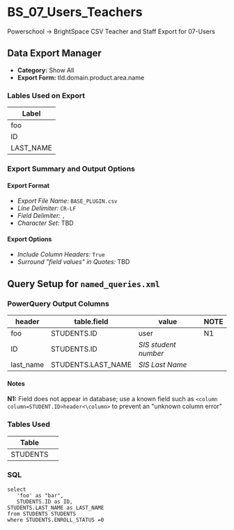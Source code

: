 # BS_07_Users_Teachers

Powerschool &rarr; BrightSpace CSV Teacher and Staff Export for 07-Users

## Data Export Manager

- **Category:** Show All
- **Export Form:**  tld.domain.product.area.name

### Lables Used on Export

| Label |
|-|
|foo|
|ID|
|LAST_NAME|

### Export Summary and Output Options

#### Export Format

- *Export File Name:* `BASE_PLUGIN.csv`
- *Line Delimiter:* `CR-LF`
- *Field Delimiter:* `,`
- *Character Set:* TBD

#### Export Options

- *Include Column Headers:* `True`
- *Surround "field values" in Quotes:* TBD

## Query Setup for `named_queries.xml`

### PowerQuery Output Columns

| header | table.field | value | NOTE |
|-|-|-|-|
|foo| STUDENTS.ID | user | N1 |
|ID| STUDENTS.ID |_SIS student number_ |
|last_name| STUDENTS.LAST_NAME |_SIS Last Name_ | 

#### Notes

**N1:** Field does not appear in database; use a known field such as `<column column=STUDENT.ID>header<\column>` to prevent an "unknown column error"

### Tables Used

| Table |  |
|-|-|
|STUDENTS| |

### SQL

```
select 
   'foo' as "bar",
   STUDENTS.ID as ID,
STUDENTS.LAST_NAME as LAST_NAME 
from STUDENTS STUDENTS 
where STUDENTS.ENROLL_STATUS =0
```